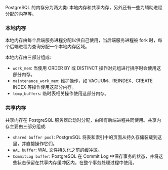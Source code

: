 
PostgreSQL 的内存分为两大类: 本地内存和共享内存，另外还有一些为辅助进程分配的内存等。

### 本地内存

本地内存由每个后端服务进程分配以供自己使用，当后端服务进程被 fork 时，每个后端进程为查询分配一个本地内存区域。

本地内存由三部分组成:
* `work_mem`: 当使用 ORDER BY 或 DISTINCT 操作对元组进行排序时会使用这部分内存。
* `maintenance_work_mem`: 维护操作，如 VACUUM、REINDEX、CREATE INDEX 等操作使用这部分内存。
* `temp_buffers`: 临时表相关操作使用这部分内存。

### 共享内存

共享内存在 PostgreSQL 服务器启动时分配，由所有后端进程共同使用。共享内存主要由三部分组成:
* `shared buffer pool`: PostgreSQL 将表和索引中的页面从持久存储装载到这里，并直接操作它们。
* `WAL buffer`: WAL 文件持久化之前的缓冲区。
* `CommitLog buffer`: PostgreSQL 在 Commit Log 中保存事务的状态，并将这些状态保留在共享内存缓冲区内，在整个事务处理过程中使用。
